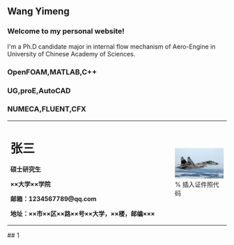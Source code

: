 ## Wang Yimeng
### Welcome to my personal website!

I'm a Ph.D candidate major in internal flow mechanism of Aero-Engine in University of Chinese Academy of Sciences.

### OpenFOAM,MATLAB,C++

### UG,proE,AutoCAD

### NUMECA,FLUENT,CFX

<table border="0">
  <tr>
    <td width="75%">
      <h1>张三</h1>
      <p><b>硕士研究生</b></p>
      <p><b>××大学××学院</b></p>
      <p><b>邮箱：1234567789@qq.com</b></p>
      <p><b>地址：××市××区××路××号××大学，××楼，邮编×××</b></p>
    </td>
    <td width="25%">
      <img src="/su35.jpg" width="100%">      % 插入证件照代码
    </td>
  </tr>
</table>
## 1
